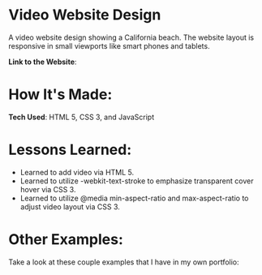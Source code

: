 # Video Website Design

A video website design showing a California beach. The website layout is responsive in small viewports like smart phones and tablets.

**Link to the Website**: 

# How It's Made: 

**Tech Used**: HTML 5, CSS 3, and JavaScript

# Lessons Learned:

- Learned to add video via HTML 5.
- Learned to utilize -webkit-text-stroke to emphasize transparent cover hover via CSS 3.
- Learned to utilize @media min-aspect-ratio and max-aspect-ratio to adjust video layout via CSS 3.

# Other Examples: 

Take a look at these couple examples that I have in my own portfolio:

